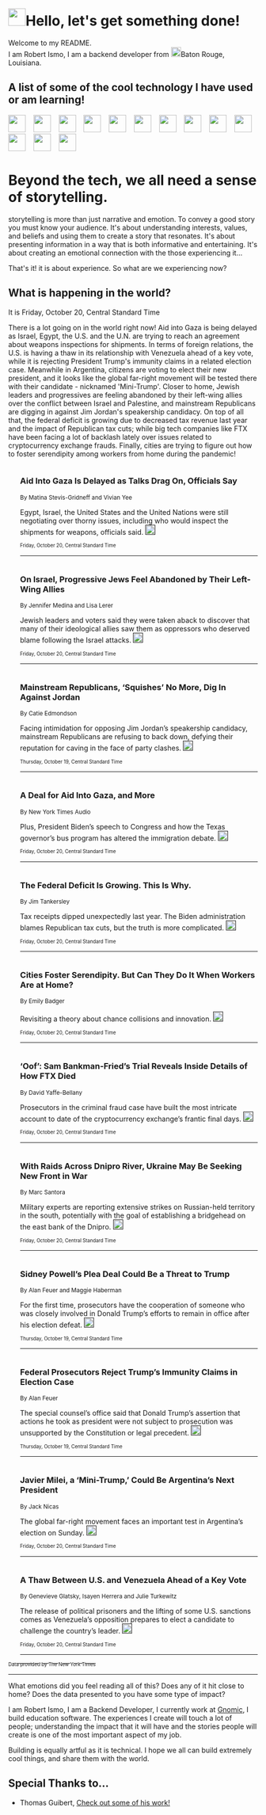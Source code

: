<h1><img src="https://emojis.slackmojis.com/emojis/images/1643514375/3493/hot-coffee.gif?1643514375" width="35"/>Hello, let's get something done!</h1>

<p>Welcome to my README.<br/>
I am Robert Ismo, I am a backend developer from <img src="https://emojis.slackmojis.com/emojis/images/1638395689/50435/moulin_rouge.png?1638395689" width="20"/>Baton Rouge, Louisiana.</p>
<h2>A list of some of the cool technology I have used or am learning!</h2>
<p>
<img src="https://emojis.slackmojis.com/emojis/images/1643516091/21142/meow_bongotap.gif?1643516091" width="35" alt="">
<img src="https://img.shields.io/badge/Favorite%20Frontend%20Framework-SvelteKit-f83903" alt="">
<img src="https://img.shields.io/badge/Second%20Favorite-Vue-40b581" alt="">
<img src="https://img.shields.io/badge/Most%20Used%20Runtime-Nodejs-78b061" alt="">
<img src="https://emojis.slackmojis.com/emojis/images/1643517416/34482/fire.gif?1643517416" width="35" alt="">
<img src="https://img.shields.io/badge/Javascript%20But%20Better-Typescript-0078ca" alt="">
<img src="https://img.shields.io/badge/Favorite%20Language-Elixir-3e244d" alt="">
<img src="https://img.shields.io/badge/Containerize%20Everything-Docker-6ac9ef" alt="">
<img src="https://emojis.slackmojis.com/emojis/images/1643514596/5999/meow_party.gif?1643514596" width="35" alt="">
<img src="https://img.shields.io/badge/API%20Love%20Language-Graphql-de32a5" alt="">
<img src="https://img.shields.io/badge/Our%20Favorite%20Version%20Controller-Git-e94f33" alt="">
<img src="https://img.shields.io/badge/Favorite%20Database-Redis-d42d1d" alt="">
<img src="https://emojis.slackmojis.com/emojis/images/1643514559/5584/deployparrot.gif?1643514559" width="35" alt="">
<img src="https://img.shields.io/badge/Container%20Interstate-RabbitMQ-f66200" alt="">
<img src="https://img.shields.io/badge/Gotta%20Learn-Kubernetes-316adf" alt="">
<img src="https://img.shields.io/badge/Really%20Mature%20Now-WASM-654fef" alt="">
<img src="https://emojis.slackmojis.com/emojis/images/1666642497/61942/dance_vibe.gif?1666642497" width="35" alt="">
<img src="https://img.shields.io/badge/For%20My%20M1-ARM64-657d96" alt="">
<img src="https://img.shields.io/badge/Loving%20This%20So%20Much-TailwindCSS-17bcb5" alt="">
<img src="https://img.shields.io/badge/Cool%20Build%20Tool-Vite-f9cb24" alt="">
<img src="https://emojis.slackmojis.com/emojis/images/1669231376/62819/working-on-it.gif?1669231376" width="35" alt="">
<img src="https://img.shields.io/badge/Fun%20and%20Easy%20Database-MongoDB-5f8c49" alt="">
<img src="https://img.shields.io/badge/JS%20Life%20Support-NPM-c73737" alt="">
<img src="https://img.shields.io/badge/I%20Liked%20It-DynamoDB-0073b9" alt="">
<img src="https://emojis.slackmojis.com/emojis/images/1643514045/46/question.gif?1643514045" width="35" alt="">
<img src="https://img.shields.io/badge/cool-React-60d6f9" alt="">
<img src="https://img.shields.io/badge/Future%20Big%20Project-Lambda-f37e00" alt="">
<img src="https://img.shields.io/badge/NPM%20But%20Better-PNPM-f1aa07" alt="">
<img src="https://emojis.slackmojis.com/emojis/images/1643514943/9662/fbwow.gif?1643514943" width="35" alt="">
<img src="https://img.shields.io/badge/First%20Language-C-662079" alt="">
<img src="https://img.shields.io/badge/Where%20I%20Deploy%20Frontend-Vercel-000000" alt="">
<img src="https://img.shields.io/badge/Who%20Does%20not%20Want%20an%20App-Swift-f9492a" alt="">
<img src="https://emojis.slackmojis.com/emojis/images/1643514058/151/javascript.png?1643514058" width="35" alt="">
<img src="https://img.shields.io/badge/cool-Python-fbd542" alt="">
<img src="https://img.shields.io/badge/Favorite%20Something-Stripe-656cdc" alt="">
<img src="https://img.shields.io/badge/Of%20Course-HTML5-ed6327" alt="">
<img src="https://emojis.slackmojis.com/emojis/images/1660415405/60731/bomb.gif?1660415405" width="35" alt="">
<img src="https://img.shields.io/badge/hate-CSS-2964ec" alt="">
<img src="https://img.shields.io/badge/Learning-CircleCI-141215" alt="">
<img src="https://img.shields.io/badge/Learning-Rust-fbbb3b" alt="">
<img src="https://emojis.slackmojis.com/emojis/images/1660415397/60712/writing-hand.gif?1660415397" width="35" alt="">
<img src="https://img.shields.io/badge/Dev%20Browser%20of%20Choice-Firefox-cc4e26" alt="">
<img src="https://img.shields.io/badge/Recoverying%20From%20Windows-UNIX-1781e3" alt="">
<img src="https://img.shields.io/badge/LOVE-LogSeq-90c1c2" alt="">
<img src="https://emojis.slackmojis.com/emojis/images/1643514066/223/kirby.gif?1643514066" width="35" alt="">
<img src="https://img.shields.io/badge/Daily%20Driver-MacOS-e6e6e8" alt="">
<img src="https://img.shields.io/badge/Git%20Server-Github-000000" alt="">
<img src="https://img.shields.io/badge/enjoyable-EC2-f17428" alt="">
<img src="https://emojis.slackmojis.com/emojis/images/1643514239/2069/excited.gif?1643514239" width="35" alt="">
</p>
<h1>Beyond the tech, we all need a sense of storytelling.</h1>
<p>storytelling is more than just narrative and emotion. To convey a good story you must know your audience. It's about understanding interests, values, and beliefs and using them to create a story that resonates. It's about presenting information in a way that is both informative and entertaining. It's about creating an emotional connection with the those experiencing it...</p>
<p>That's it! it is about experience. So what are we experiencing now?</p>
<h2>What is happening in the world?</h2>
<p>It is Friday, October 20, Central Standard Time</p>
<p>
There is a lot going on in the world right now! Aid into Gaza is being delayed as Israel, Egypt, the U.S. and the U.N. are trying to reach an agreement about weapons inspections for shipments. In terms of foreign relations, the U.S. is having a thaw in its relationship with Venezuela ahead of a key vote, while it is rejecting President Trump&#39;s immunity claims in a related election case. Meanwhile in Argentina, citizens are voting to elect their new president, and it looks like the global far-right movement will be tested there with their candidate - nicknamed &#39;Mini-Trump&#39;. Closer to home, Jewish leaders and progressives are feeling abandoned by their left-wing allies over the conflict between Israel and Palestine, and mainstream Republicans are digging in against Jim Jordan&#39;s speakership candidacy. On top of all that, the federal deficit is growing due to decreased tax revenue last year and the impact of Republican tax cuts; while big tech companies like FTX have been facing a lot of backlash lately over issues related to cryptocurrency exchange frauds. Finally, cities are trying to figure out how to foster serendipity among workers from home during the pandemic!</p>
<ol>
<img src="https://img.shields.io/badge/-world-blue" alt="">
<h3>Aid Into Gaza Is Delayed as Talks Drag On, Officials Say</h3>
<sub>By Matina Stevis-Gridneff and Vivian Yee</sub>
<p>Egypt, Israel, the United States and the United Nations were still negotiating over thorny issues, including who would inspect the shipments for weapons, officials said.  <a href=""><img src="https://developer.nytimes.com/files/poweredby_nytimes_30b.png?v=1583354208352" height="20"></a></p>
<sub><sub>Friday, October 20, Central Standard Time</sub></sub>
<hr/>
<img src="https://img.shields.io/badge/-us-blue" alt="">
<h3>On Israel, Progressive Jews Feel Abandoned by Their Left-Wing Allies</h3>
<sub>By Jennifer Medina and Lisa Lerer</sub>
<p>Jewish leaders and voters said they were taken aback to discover that many of their ideological allies saw them as oppressors who deserved blame following the Israel attacks.  <a href=""><img src="https://developer.nytimes.com/files/poweredby_nytimes_30b.png?v=1583354208352" height="20"></a></p>
<sub><sub>Friday, October 20, Central Standard Time</sub></sub>
<hr/>
<img src="https://img.shields.io/badge/-world-blue" alt="">
<h3>Mainstream Republicans, ‘Squishes’ No More, Dig In Against Jordan</h3>
<sub>By Catie Edmondson</sub>
<p>Facing intimidation for opposing Jim Jordan’s speakership candidacy, mainstream Republicans are refusing to back down, defying their reputation for caving in the face of party clashes.  <a href=""><img src="https://developer.nytimes.com/files/poweredby_nytimes_30b.png?v=1583354208352" height="20"></a></p>
<sub><sub>Thursday, October 19, Central Standard Time</sub></sub>
<hr/>
<img src="https://img.shields.io/badge/-podcasts-blue" alt="">
<h3>A Deal for Aid Into Gaza, and More</h3>
<sub>By New York Times Audio</sub>
<p>Plus, President Biden’s speech to Congress and how the Texas governor’s bus program has altered the immigration debate.  <a href=""><img src="https://developer.nytimes.com/files/poweredby_nytimes_30b.png?v=1583354208352" height="20"></a></p>
<sub><sub>Friday, October 20, Central Standard Time</sub></sub>
<hr/>
<img src="https://img.shields.io/badge/-business-blue" alt="">
<h3>The Federal Deficit Is Growing. This Is Why.</h3>
<sub>By Jim Tankersley</sub>
<p>Tax receipts dipped unexpectedly last year. The Biden administration blames Republican tax cuts, but the truth is more complicated.  <a href=""><img src="https://developer.nytimes.com/files/poweredby_nytimes_30b.png?v=1583354208352" height="20"></a></p>
<sub><sub>Friday, October 20, Central Standard Time</sub></sub>
<hr/>
<img src="https://img.shields.io/badge/-upshot-blue" alt="">
<h3>Cities Foster Serendipity. But Can They Do It When Workers Are at Home?</h3>
<sub>By Emily Badger</sub>
<p>Revisiting a theory about chance collisions and innovation.  <a href=""><img src="https://developer.nytimes.com/files/poweredby_nytimes_30b.png?v=1583354208352" height="20"></a></p>
<sub><sub>Friday, October 20, Central Standard Time</sub></sub>
<hr/>
<img src="https://img.shields.io/badge/-technology-blue" alt="">
<h3>‘Oof’: Sam Bankman-Fried’s Trial Reveals Inside Details of How FTX Died</h3>
<sub>By David Yaffe-Bellany</sub>
<p>Prosecutors in the criminal fraud case have built the most intricate account to date of the cryptocurrency exchange’s frantic final days.  <a href=""><img src="https://developer.nytimes.com/files/poweredby_nytimes_30b.png?v=1583354208352" height="20"></a></p>
<sub><sub>Friday, October 20, Central Standard Time</sub></sub>
<hr/>
<img src="https://img.shields.io/badge/-world-blue" alt="">
<h3>With Raids Across Dnipro River, Ukraine May Be Seeking New Front in War</h3>
<sub>By Marc Santora</sub>
<p>Military experts are reporting extensive strikes on Russian-held territory in the south, potentially with the goal of establishing a bridgehead on the east bank of the Dnipro.  <a href=""><img src="https://developer.nytimes.com/files/poweredby_nytimes_30b.png?v=1583354208352" height="20"></a></p>
<sub><sub>Friday, October 20, Central Standard Time</sub></sub>
<hr/>
<img src="https://img.shields.io/badge/-us-blue" alt="">
<h3>Sidney Powell’s Plea Deal Could Be a Threat to Trump</h3>
<sub>By Alan Feuer and Maggie Haberman</sub>
<p>For the first time, prosecutors have the cooperation of someone who was closely involved in Donald Trump’s efforts to remain in office after his election defeat.  <a href=""><img src="https://developer.nytimes.com/files/poweredby_nytimes_30b.png?v=1583354208352" height="20"></a></p>
<sub><sub>Thursday, October 19, Central Standard Time</sub></sub>
<hr/>
<img src="https://img.shields.io/badge/-us-blue" alt="">
<h3>Federal Prosecutors Reject Trump’s Immunity Claims in Election Case</h3>
<sub>By Alan Feuer</sub>
<p>The special counsel’s office said that Donald Trump’s assertion that actions he took as president were not subject to prosecution was unsupported by the Constitution or legal precedent.  <a href=""><img src="https://developer.nytimes.com/files/poweredby_nytimes_30b.png?v=1583354208352" height="20"></a></p>
<sub><sub>Thursday, October 19, Central Standard Time</sub></sub>
<hr/>
<img src="https://img.shields.io/badge/-world-blue" alt="">
<h3>Javier Milei, a ‘Mini-Trump,’ Could Be Argentina’s Next President</h3>
<sub>By Jack Nicas</sub>
<p>The global far-right movement faces an important test in Argentina’s election on Sunday.  <a href=""><img src="https://developer.nytimes.com/files/poweredby_nytimes_30b.png?v=1583354208352" height="20"></a></p>
<sub><sub>Friday, October 20, Central Standard Time</sub></sub>
<hr/>
<img src="https://img.shields.io/badge/-world-blue" alt="">
<h3>A Thaw Between U.S. and Venezuela Ahead of a Key Vote</h3>
<sub>By Genevieve Glatsky, Isayen Herrera and Julie Turkewitz</sub>
<p>The release of political prisoners and the lifting of some U.S. sanctions comes as Venezuela’s opposition prepares to elect a candidate to challenge the country’s leader.  <a href=""><img src="https://developer.nytimes.com/files/poweredby_nytimes_30b.png?v=1583354208352" height="20"></a></p>
<sub><sub>Friday, October 20, Central Standard Time</sub></sub>
<hr/>
</ol>
<a href="https://developer.nytimes.com"><sub><sub>Data provided by The New York Times</sub></sub></a>
<hr/>
<p>What emotions did you feel reading all of this? Does any of it hit close to home? Does the data presented to you have some type of impact?</p>
<p>I am Robert Ismo, I am a Backend Developer, I currently work at <a href="https://gnomic.education/">Gnomic</a>, I build education software. The experiences I create will touch a lot of people; understanding the impact that it will have and the stories people will create is one of the most important aspect of my job.</p>
<p>Building is equally artful as it is technical. I hope we all can build extremely cool things, and share them with the world.</p>
<h2>Special Thanks to...</h2>
<ul>
<li>Thomas Guibert, <a href="https://github.com/thmsgbrt/thmsgbrt">Check out some of his work!</a></li>
</ul>